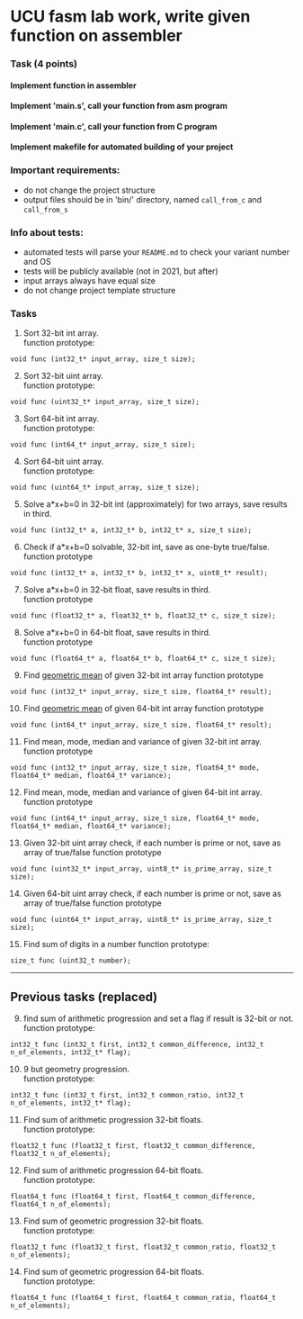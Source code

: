 # UCU fasm lab work, write given function on assembler

### Task (4 points)
#### Implement function in assembler
#### Implement 'main.s', call your function from asm program
#### Implement 'main.c', call your function from C program
#### Implement makefile for automated building of your project
### Important requirements:
- do not change the project structure
- output files should be in 'bin/' directory, named `call_from_c` and `call_from_s`
### Info about tests:
- automated tests will parse your `README.md` to check your variant number and OS
- tests will be publicly available (not in 2021, but after)
- input arrays always have equal size
- do not change project template structure

### Tasks

1. Sort 32-bit int array.<br>
function prototype:
```
void func (int32_t* input_array, size_t size);
```
2. Sort 32-bit uint array.<br>
function prototype: 
```
void func (uint32_t* input_array, size_t size);
```
3. Sort 64-bit int array.<br>
function prototype:
```
void func (int64_t* input_array, size_t size);
```
4. Sort 64-bit uint array.<br>
function prototype:
```
void func (uint64_t* input_array, size_t size);
```
5. Solve a\*x+b=0 in 32-bit int (approximately) for two arrays, save results in third.<br>
```
void func (int32_t* a, int32_t* b, int32_t* x, size_t size);
```
6. Check if a\*x+b=0 solvable, 32-bit int, save as one-byte true/false.<br>
function prototype
```
void func (int32_t* a, int32_t* b, int32_t* x, uint8_t* result);
```
7. Solve a\*x+b=0 in 32-bit float, save results in third.<br>
function prototype
```
void func (float32_t* a, float32_t* b, float32_t* c, size_t size);
```
8. Solve a\*x+b=0 in 64-bit float, save results in third.<br>
function prototype
```
void func (float64_t* a, float64_t* b, float64_t* c, size_t size);
```
9. Find [geometric mean](https://en.wikipedia.org/wiki/Geometric_mean) of given 32-bit int array
function prototype
```
void func (int32_t* input_array, size_t size, float64_t* result);
```
10. Find [geometric mean](https://en.wikipedia.org/wiki/Geometric_mean) of given 64-bit int array
function prototype
```
void func (int64_t* input_array, size_t size, float64_t* result);
```
11. Find mean, mode, median and variance of given 32-bit int array.<br>
function prototype 
```
void func (int32_t* input_array, size_t size, float64_t* mode, float64_t* median, float64_t* variance);
```
12. Find mean, mode, median and variance of given 64-bit int array.<br>
function prototype
```
void func (int64_t* input_array, size_t size, float64_t* mode, float64_t* median, float64_t* variance);
```
13. Given 32-bit uint array check, if each number is prime or not, save as array of true/false
function prototype
```
void func (uint32_t* input_array, uint8_t* is_prime_array, size_t size);
```
14. Given 64-bit uint array check, if each number is prime or not, save as array of true/false
function prototype
```
void func (uint64_t* input_array, uint8_t* is_prime_array, size_t size);
```
15. Find sum of digits in a number
function prototype:
```
size_t func (uint32_t number);
```

---
## Previous tasks (replaced)

9. find sum of arithmetic progression and set a flag if result is 32-bit or not.<br>
function prototype:
```
int32_t func (int32_t first, int32_t common_difference, int32_t n_of_elements, int32_t* flag);
```
10. 9 but geometry progression.<br>
function prototype:
```
int32_t func (int32_t first, int32_t common_ratio, int32_t n_of_elements, int32_t* flag);
```
11. Find sum of arithmetic progression 32-bit floats.<br>
function prototype:
```
float32_t func (float32_t first, float32_t common_difference, float32_t n_of_elements);
```
12. Find sum of arithmetic progression 64-bit floats.<br>
function prototype:
```
float64_t func (float64_t first, float64_t common_difference, float64_t n_of_elements);
```
13. Find sum of geometric progression 32-bit floats.<br>
function prototype:
```
float32_t func (float32_t first, float32_t common_ratio, float32_t n_of_elements);
```
14. Find sum of geometric progression 64-bit floats.<br>
function prototype:
```
float64_t func (float64_t first, float64_t common_ratio, float64_t n_of_elements);
```


